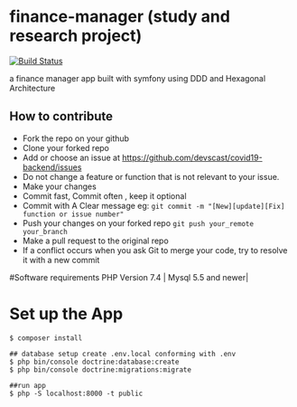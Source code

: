 # finance-manager (study and research project)

[![Build Status](https://travis-ci.com/devscast/finance-manager.svg?branch=master)](https://travis-ci.com/devscast/finance-manager)

a finance manager app built with symfony using DDD and Hexagonal Architecture

## How to contribute
* Fork the repo on your github
* Clone your forked repo 
* Add or choose an issue at https://github.com/devscast/covid19-backend/issues
* Do not change a feature or function that is not relevant to your issue.
* Make your changes
* Commit fast, Commit often , keep it optional
* Commit with A Clear message  eg: ``` git commit -m "[New][update][Fix] function or issue number" ```
* Push your changes on your forked repo ``` git push your_remote your_branch ```
* Make a pull request to the original repo
* If a conflict occurs when you ask Git to merge your code, try to resolve it with a new commit

#Software requirements
PHP Version 7.4 |
Mysql 5.5 and newer|


# Set up the App
```
$ composer install

## database setup create .env.local conforming with .env
$ php bin/console doctrine:database:create  
$ php bin/console doctrine:migrations:migrate

##run app
$ php -S localhost:8000 -t public 
```
